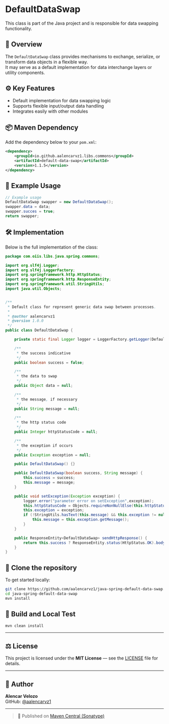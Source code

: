 # DefaultDataSwap

This class is part of the Java project and is responsible for data swapping functionality.

## 📄 Overview

The `DefaultDataSwap` class provides mechanisms to exchange, serialize, or transform data objects in a flexible way.  
It may serve as a default implementation for data interchange layers or utility components.

## ⚙️ Key Features

- Default implementation for data swapping logic
- Supports flexible input/output data handling
- Integrates easily with other modules

## 📦 Maven Dependency

Add the dependency below to your `pom.xml`:

```xml
<dependency>
    <groupId>io.github.aalencarvz1.libs.commons</groupId>
    <artifactId>default-data-swap</artifactId>
    <version>1.1.5</version>
</dependency>
```

## 🧩 Example Usage

```java
// Example usage
DefaultDataSwap swapper = new DefaultDataSwap();
swapper.data = data;
swapper.succes = true;
return swapper;
```

## 🛠️ Implementation

Below is the full implementation of the class:

```java
package com.oiis.libs.java.spring.commons;

import org.slf4j.Logger;
import org.slf4j.LoggerFactory;
import org.springframework.http.HttpStatus;
import org.springframework.http.ResponseEntity;
import org.springframework.util.StringUtils;
import java.util.Objects;


/**
 * Default class for represent generic data swap between processes.
 *
 * @author aalencarvz1
 * @version 1.0.0
 */
public class DefaultDataSwap {

    private static final Logger logger = LoggerFactory.getLogger(DefaultDataSwap.class);

    /**
     * the success indicative
     */
    public boolean success = false;

    /**
     * the data to swap
     */
    public Object data = null;

    /**
     * the message, if necessary
     */
    public String message = null;

    /**
     * the http status code
     */
    public Integer httpStatusCode = null;

    /**
     * the exception if occurs
     */
    public Exception exception = null;

    public DefaultDataSwap() {}

    public DefaultDataSwap(boolean success, String message) {
        this.success = success;
        this.message = message;
    }

    public void setException(Exception exception) {
        logger.error("parameter error on setException",exception);
        this.httpStatusCode = Objects.requireNonNullElse(this.httpStatusCode, HttpStatus.INTERNAL_SERVER_ERROR.value());
        this.exception = exception;
        if (!StringUtils.hasText(this.message) && this.exception != null) {
            this.message = this.exception.getMessage();
        }
    }

    public ResponseEntity<DefaultDataSwap> sendHttpResponse() {
        return this.success ? ResponseEntity.status(HttpStatus.OK).body(this) : ResponseEntity.status(Objects.requireNonNullElse(this.httpStatusCode, HttpStatus.INTERNAL_SERVER_ERROR.value())).body(this);
    }
}

```

## 🧬 Clone the repository

To get started locally:

```bash
git clone https://github.com/aalencarvz1/java-spring-default-data-swap.git
cd java-spring-default-data-swap
mvn install
```

## 🔧 Build and Local Test

```bash
mvn clean install
```

---

## ⚖️ License

This project is licensed under the **MIT License** — see the [LICENSE](LICENSE) file for details.

---

## 👤 Author

**Alencar Velozo**  
GitHub: [@aalencarvz1](https://github.com/aalencarvz1)

---

> 🔗 Published on [Maven Central (Sonatype)](https://central.sonatype.com/artifact/io.github.aalencarvz1.libs.commons/default-data-swap)